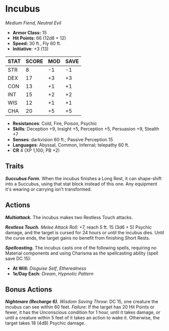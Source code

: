 # Incubus

*Medium Fiend, Neutral Evil*

- **Armor Class:** 15
- **Hit Points:** 66 (12d8 + 12)
- **Speed:** 30 ft., Fly 60 ft.
- **Initiative**: +3 (13)

|STAT|SCORE|MOD|SAVE|
| --- | --- | --- | ---- |
| STR | 8 | -1 | -1 |
| DEX | 17 | +3 | +3 |
| CON | 13 | +1 | +1 |
| INT | 15 | +2 | +2 |
| WIS | 12 | +1 | +1 |
| CHA | 20 | +5 | +5 |

- **Resistances**: Cold, Fire, Poison, Psychic
- **Skills**: Deception +9, Insight +5, Perception +5, Persuasion +9, Stealth +7
- **Senses**: darkvision 60 ft.; Passive Perception 15
- **Languages**: Abyssal, Common, Infernal; telepathy 60 ft.
- **CR** 4 (XP 1,100; PB +2)

## Traits

***Succubus Form.*** When the incubus finishes a Long Rest, it can shape-shift into a Succubus, using that stat block instead of this one. Any equipment it's wearing or carrying isn't transformed.


## Actions

***Multiattack.*** The incubus makes two Restless Touch attacks.

***Restless Touch.*** *Melee Attack Roll:* +7, reach 5 ft. 15 (3d6 + 5) Psychic damage, and the target is cursed for 24 hours or until the incubus dies. Until the curse ends, the target gains no benefit from finishing Short Rests.

***Spellcasting.*** The incubus casts one of the following spells, requiring no Material components and using Charisma as the spellcasting ability (spell save DC 15):

- **At Will:** *Disguise Self*, *Etherealness*
- **1e/Day Each:** *Dream*, *Hypnotic Pattern*

## Bonus Actions

***Nightmare (Recharge 6).*** *Wisdom Saving Throw*: DC 15, one creature the incubus can see within 60 feet. *Failure:*  If the target has 20 Hit Points or fewer, it has the Unconscious condition for 1 hour, until it takes damage, or until a creature within 5 feet of it takes an action to wake it. Otherwise, the target takes 18 (4d8) Psychic damage.

